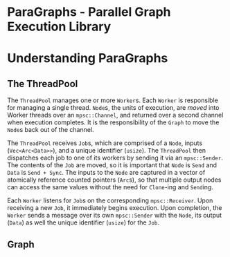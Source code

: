 # ParaGraphs - Parallel Graph Execution Library


# Understanding ParaGraphs

## The ThreadPool
The `ThreadPool` manages one or more `Worker`s. Each `Worker` is responsible for managing a
single thread. `Node`s, the units of execution, are *moved* into Worker threads over an
`mpsc::Channel`, and returned over a second channel when execution completes. It is the
responsibility of the `Graph` to move the `Node`s back out of the channel.

The `ThreadPool` receives `Job`s, which are comprised of a `Node`, inputs (`Vec<Arc<Data>>`), and a
unique identifier (`usize`). The `ThreadPool` then dispatches each job to one of its workers by
sending it via an `mpsc::Sender`. The contents of the `Job` are moved, so it is important that
`Node` is `Send` and `Data` is `Send + Sync`. The inputs to the `Node` are captured in a vector of
atomically reference counted pointers (`Arc`s), so that multiple output nodes can access the same
values without the need for `Clone`-ing and `Send`ing.

Each `Worker` listens for `Job`s on the corresponding `mpsc::Receiver`. Upon receiving a new `Job`,
it immediately begins execution. Upon completion, the `Worker` sends a message over its own `mpsc::Sender`
with the `Node`, its output (`Data`) as well the unique identifier (`usize`) for the `Job`.

## Graph
